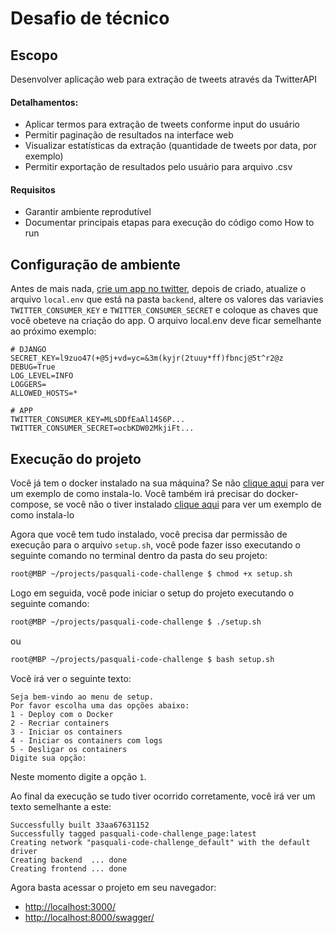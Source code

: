 # Desafio de técnico

## Escopo
Desenvolver aplicação web para extração de tweets através da TwitterAPI

#### Detalhamentos:

* Aplicar termos para extração de tweets conforme input do usuário
* Permitir paginação de resultados na interface web
* Visualizar estatísticas da extração (quantidade de tweets por data, por exemplo)
* Permitir exportação de resultados pelo usuário para arquivo .csv

#### Requisitos

* Garantir ambiente reprodutível
* Documentar principais etapas para execução do código como How to run


## Configuração de ambiente
Antes de mais nada, [crie um app no twitter](https://medium.com/@marlessonsantana/como-criar-apps-e-obter-os-tokens-necess%C3%A1rios-para-coletar-dados-do-twitter-instagram-linkedin-e-8f36602ea92a), depois de criado, atualize o arquivo `local.env` que está na pasta `backend`, altere os valores das variavies `TWITTER_CONSUMER_KEY` e `TWITTER_CONSUMER_SECRET` e coloque as chaves que você obeteve na criação do app. O arquivo local.env deve ficar semelhante ao próximo exemplo:

```
# DJANGO
SECRET_KEY=l9zuo47(+@5j+vd=yc=&3m(kyjr(2tuuy*ff)fbncj@5t^r2@z
DEBUG=True
LOG_LEVEL=INFO
LOGGERS=
ALLOWED_HOSTS=*

# APP
TWITTER_CONSUMER_KEY=MLsDDfEaAl14S6P...
TWITTER_CONSUMER_SECRET=ocbKDW02MkjiFt...
```

## Execução do projeto
Você já tem o docker instalado na sua máquina? Se não [clique aqui](https://www.digitalocean.com/community/tutorials/como-instalar-e-usar-o-docker-no-ubuntu-18-04-pt) para ver um exemplo de como instala-lo. Você também irá precisar do docker-compose, se você não o tiver instalado [clique aqui](https://www.digitalocean.com/community/tutorials/how-to-install-docker-compose-on-ubuntu-18-04-pt) para ver um exemplo de como instala-lo

Agora que você tem tudo instalado, você precisa dar permissão de execução para o arquivo `setup.sh`, você pode fazer isso executando o seguinte comando no terminal dentro da pasta do seu projeto:

```bash
root@MBP ~/projects/pasquali-code-challenge $ chmod +x setup.sh
```

Logo em seguida, você pode iniciar o setup do projeto executando o seguinte comando:

```bash
root@MBP ~/projects/pasquali-code-challenge $ ./setup.sh
```

ou

```bash
root@MBP ~/projects/pasquali-code-challenge $ bash setup.sh
```

Você irá ver o seguinte texto:

```
Seja bem-vindo ao menu de setup.
Por favor escolha uma das opções abaixo:
1 - Deploy com o Docker
2 - Recriar containers
3 - Iniciar os containers
4 - Iniciar os containers com logs
5 - Desligar os containers
Digite sua opção:
```

Neste momento digite a opção `1`.

Ao final da execução se tudo tiver ocorrido corretamente, você irá ver um texto semelhante a este:

```
Successfully built 33aa67631152
Successfully tagged pasquali-code-challenge_page:latest
Creating network "pasquali-code-challenge_default" with the default driver
Creating backend  ... done
Creating frontend ... done
```

Agora basta acessar o projeto em seu navegador:

* [http://localhost:3000/](http://localhost:3000/)
* [http://localhost:8000/swagger/](http://localhost:8000/swagger/)